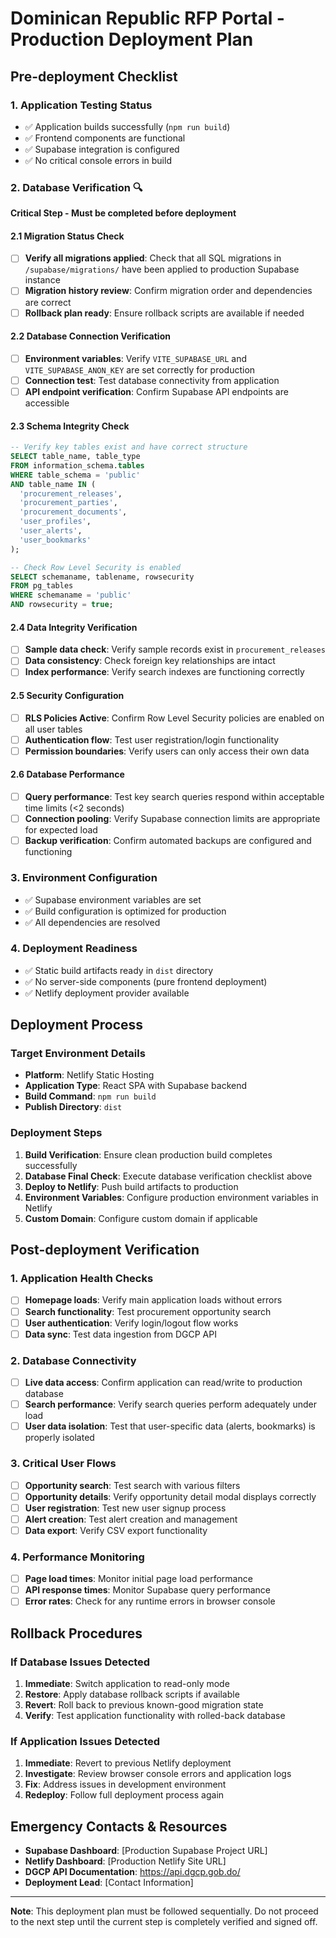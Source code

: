 # Dominican Republic RFP Portal - Production Deployment Plan

## Pre-deployment Checklist

### 1. Application Testing Status
- ✅ Application builds successfully (`npm run build`)
- ✅ Frontend components are functional
- ✅ Supabase integration is configured
- ✅ No critical console errors in build

### 2. Database Verification 🔍
**Critical Step - Must be completed before deployment**

#### 2.1 Migration Status Check
- [ ] **Verify all migrations applied**: Check that all SQL migrations in `/supabase/migrations/` have been applied to production Supabase instance
- [ ] **Migration history review**: Confirm migration order and dependencies are correct
- [ ] **Rollback plan ready**: Ensure rollback scripts are available if needed

#### 2.2 Database Connection Verification
- [ ] **Environment variables**: Verify `VITE_SUPABASE_URL` and `VITE_SUPABASE_ANON_KEY` are set correctly for production
- [ ] **Connection test**: Test database connectivity from application
- [ ] **API endpoint verification**: Confirm Supabase API endpoints are accessible

#### 2.3 Schema Integrity Check
```sql
-- Verify key tables exist and have correct structure
SELECT table_name, table_type 
FROM information_schema.tables 
WHERE table_schema = 'public' 
AND table_name IN (
  'procurement_releases',
  'procurement_parties', 
  'procurement_documents',
  'user_profiles',
  'user_alerts',
  'user_bookmarks'
);

-- Check Row Level Security is enabled
SELECT schemaname, tablename, rowsecurity 
FROM pg_tables 
WHERE schemaname = 'public' 
AND rowsecurity = true;
```

#### 2.4 Data Integrity Verification
- [ ] **Sample data check**: Verify sample records exist in `procurement_releases`
- [ ] **Data consistency**: Check foreign key relationships are intact
- [ ] **Index performance**: Verify search indexes are functioning correctly

#### 2.5 Security Configuration
- [ ] **RLS Policies Active**: Confirm Row Level Security policies are enabled on all user tables
- [ ] **Authentication flow**: Test user registration/login functionality
- [ ] **Permission boundaries**: Verify users can only access their own data

#### 2.6 Database Performance
- [ ] **Query performance**: Test key search queries respond within acceptable time limits (<2 seconds)
- [ ] **Connection pooling**: Verify Supabase connection limits are appropriate for expected load
- [ ] **Backup verification**: Confirm automated backups are configured and functioning

### 3. Environment Configuration
- ✅ Supabase environment variables are set
- ✅ Build configuration is optimized for production
- ✅ All dependencies are resolved

### 4. Deployment Readiness
- ✅ Static build artifacts ready in `dist` directory
- ✅ No server-side components (pure frontend deployment)
- ✅ Netlify deployment provider available

## Deployment Process

### Target Environment Details
- **Platform**: Netlify Static Hosting
- **Application Type**: React SPA with Supabase backend
- **Build Command**: `npm run build`
- **Publish Directory**: `dist`

### Deployment Steps
1. **Build Verification**: Ensure clean production build completes successfully
2. **Database Final Check**: Execute database verification checklist above
3. **Deploy to Netlify**: Push build artifacts to production
4. **Environment Variables**: Configure production environment variables in Netlify
5. **Custom Domain**: Configure custom domain if applicable

## Post-deployment Verification

### 1. Application Health Checks
- [ ] **Homepage loads**: Verify main application loads without errors
- [ ] **Search functionality**: Test procurement opportunity search
- [ ] **User authentication**: Verify login/logout flow works
- [ ] **Data sync**: Test data ingestion from DGCP API

### 2. Database Connectivity
- [ ] **Live data access**: Confirm application can read/write to production database
- [ ] **Search performance**: Verify search queries perform adequately under load
- [ ] **User data isolation**: Test that user-specific data (alerts, bookmarks) is properly isolated

### 3. Critical User Flows
- [ ] **Opportunity search**: Test search with various filters
- [ ] **Opportunity details**: Verify opportunity detail modal displays correctly
- [ ] **User registration**: Test new user signup process
- [ ] **Alert creation**: Test alert creation and management
- [ ] **Data export**: Verify CSV export functionality

### 4. Performance Monitoring
- [ ] **Page load times**: Monitor initial page load performance
- [ ] **API response times**: Monitor Supabase query performance
- [ ] **Error rates**: Check for any runtime errors in browser console

## Rollback Procedures

### If Database Issues Detected
1. **Immediate**: Switch application to read-only mode
2. **Restore**: Apply database rollback scripts if available
3. **Revert**: Roll back to previous known-good migration state
4. **Verify**: Test application functionality with rolled-back database

### If Application Issues Detected
1. **Immediate**: Revert to previous Netlify deployment
2. **Investigate**: Review browser console errors and application logs
3. **Fix**: Address issues in development environment
4. **Redeploy**: Follow full deployment process again

## Emergency Contacts & Resources
- **Supabase Dashboard**: [Production Supabase Project URL]
- **Netlify Dashboard**: [Production Netlify Site URL]
- **DGCP API Documentation**: https://api.dgcp.gob.do/
- **Deployment Lead**: [Contact Information]

---

**Note**: This deployment plan must be followed sequentially. Do not proceed to the next step until the current step is completely verified and signed off.